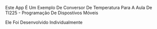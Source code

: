 Este App É Um Exemplo De Conversor De Temperatura Para A Aula De TI225 - Programação De Dispostívos Móveis

Ele Foi Desenvolvido Individualmente
